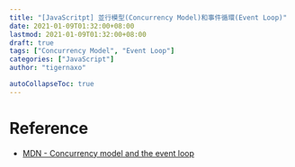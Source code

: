 ```yaml
---
title: "[JavaScritpt] 並行模型(Concurrency Model)和事件循環(Event Loop)"
date: 2021-01-09T01:32:00+08:00
lastmod: 2021-01-09T01:32:00+08:00
draft: true
tags: ["Concurrency Model", "Event Loop"]
categories: ["JavaScript"]
author: "tigernaxo"

autoCollapseToc: true
---
```

# Reference
- [MDN - Concurrency model and the event loop](https://developer.mozilla.org/en-US/docs/Web/JavaScript/EventLoop)